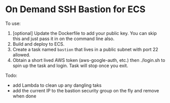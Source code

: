# On Demand SSH Bastion for ECS

To use:

1. [optional] Update the Dockerfile to add your public key. You can skip this and just pass it in on the command line also.
2. Build and deploy to ECS.
3. Create a task named `bastion` that lives in a public subnet with port 22 allowed.
4. Obtain a short lived AWS token (aws-google-auth, etc.) then ./login.sh to spin up the task and login. Task will stop once you exit.

Todo:

- add Lambda to clean up any dangling taks
- add the current IP to the bastion security group on the fly and remove when done
